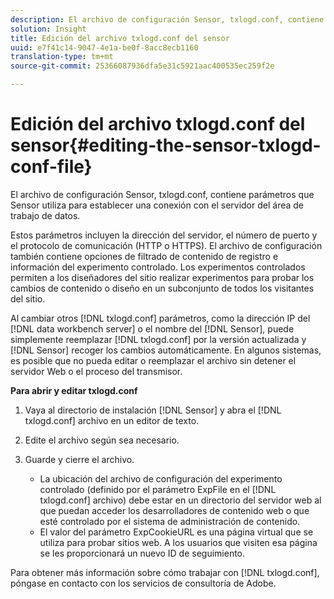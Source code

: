 ```yaml
---
description: El archivo de configuración Sensor, txlogd.conf, contiene parámetros que Sensor utiliza para establecer una conexión con el servidor del área de trabajo de datos.
solution: Insight
title: Edición del archivo txlogd.conf del sensor
uuid: e7f41c14-9047-4e1a-be0f-8acc8ecb1160
translation-type: tm+mt
source-git-commit: 25366087936dfa5e31c5921aac400535ec259f2e

---
```



# Edición del archivo txlogd.conf del sensor{#editing-the-sensor-txlogd-conf-file}

El archivo de configuración Sensor, txlogd.conf, contiene parámetros que Sensor utiliza para establecer una conexión con el servidor del área de trabajo de datos.

Estos parámetros incluyen la dirección del servidor, el número de puerto y el protocolo de comunicación (HTTP o HTTPS). El archivo de configuración también contiene opciones de filtrado de contenido de registro e información del experimento controlado. Los experimentos controlados permiten a los diseñadores del sitio realizar experimentos para probar los cambios de contenido o diseño en un subconjunto de todos los visitantes del sitio.

Al cambiar otros [!DNL txlogd.conf] parámetros, como la dirección IP del [!DNL data workbench server] o el nombre del [!DNL Sensor], puede simplemente reemplazar [!DNL txlogd.conf] por la versión actualizada y [!DNL Sensor] recoger los cambios automáticamente. En algunos sistemas, es posible que no pueda editar o reemplazar el archivo sin detener el servidor Web o el proceso del transmisor.

**Para abrir y editar txlogd.conf**

1. Vaya al directorio de instalación [!DNL Sensor] y abra el [!DNL txlogd.conf] archivo en un editor de texto.
1. Edite el archivo según sea necesario.
1. Guarde y cierre el archivo.

   * La ubicación del archivo de configuración del experimento controlado (definido por el parámetro ExpFile en el [!DNL txlogd.conf] archivo) debe estar en un directorio del servidor web al que puedan acceder los desarrolladores de contenido web o que esté controlado por el sistema de administración de contenido.
   * El valor del parámetro ExpCookieURL es una página virtual que se utiliza para probar sitios web. A los usuarios que visiten esa página se les proporcionará un nuevo ID de seguimiento.

Para obtener más información sobre cómo trabajar con [!DNL txlogd.conf], póngase en contacto con los servicios de consultoría de Adobe.
